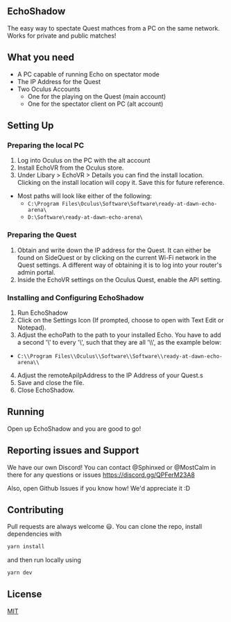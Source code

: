 ## EchoShadow

The easy way to spectate Quest mathces from a PC on the same network. Works for private and public matches!

## What you need

- A PC capable of running Echo on spectator mode
- The IP Address for the Quest
- Two Oculus Accounts
  - One for the playing on the Quest (main account)
  - One for the spectator client on PC (alt account)

## Setting Up

### Preparing the local PC

1. Log into Oculus on the PC with the alt account
2. Install EchoVR from the Oculus store.
3. Under Libary > EchoVR > Details you can find the install location. Clicking on the install location will copy it. Save this for future reference.
  - Most paths will look like either of the following:
    - `C:\Program Files\Oculus\Software\Software\ready-at-dawn-echo-arena\`
    - `D:\Software\ready-at-dawn-echo-arena\`

### Preparing the Quest

1. Obtain and write down the IP address for the Quest. It can either be found on SideQuest or by clicking on the current Wi-Fi network in the Quest settings. A different way of obtaining it is to log into your router's admin portal.
2. Inside the EchoVR settings on the Oculus Quest, enable the API setting.

### Installing and Configuring EchoShadow

1. Run EchoShadow
2. Click on the Settings Icon (If prompted, choose to open with Text Edit or Notepad).
3. Adjust the echoPath to the path to your installed Echo. You have to add a second '\\' to every '\\', such that they are all '\\\\', as the example below:
  - `C:\\Program Files\\Oculus\\Software\\Software\\ready-at-dawn-echo-arena\\`
4. Adjust the remoteApiIpAddress to the IP Address of your Quest.s
5. Save and close the file.
6. Close EchoShadow.

## Running

Open up EchoShadow and you are good to go!

## Reporting issues and Support
We have our own Discord! You can contact @Sphinxed or @MostCalm in there for any questions or issues
https://discord.gg/QPFerM23A8

Also, open Github Issues if you know how! We'd appreciate it :D

## Contributing

Pull requests are always welcome 😃. You can clone the repo, install dependencies with

```bash
yarn install
```

and then run locally using

```bash
yarn dev
```

## License

[MIT](https://choosealicense.com/licenses/mit/)
